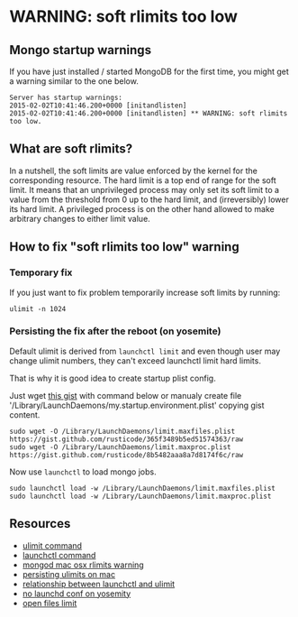 # WARNING: soft rlimits too low
 
## Mongo startup warnings

If you have just installed / started MongoDB for the first time, you might get a warning similar to the one below. 

``` 
Server has startup warnings:
2015-02-02T10:41:46.200+0000 [initandlisten]
2015-02-02T10:41:46.200+0000 [initandlisten] ** WARNING: soft rlimits too low.
```
## What are soft rlimits?

In a nutshell, the soft limits are value enforced by the kernel for the corresponding resource. The hard limit is a top end of range for the soft limit. It means that an unprivileged process may only set its soft limit to a value from the threshold from 0 up to the hard limit, and (irreversibly) lower its hard limit. A privileged process is on the other hand allowed to make arbitrary changes to either limit value.


## How to fix "soft rlimits too low" warning

### Temporary fix

If you just want to fix problem temporarily increase soft limits by running:
```
ulimit -n 1024
```

### Persisting the fix after the reboot (on yosemite)

Default ulimit is derived from `launchctl limit` and even though user may change ulimit numbers, they can't exceed launchctl limit hard limits.

That is why it is good idea to create startup plist config.

Just wget [this gist](https://gist.github.com/rusticode/365f3489b5ed51574363) with command below or manualy create file '/Library/LaunchDaemons/my.startup.environment.plist' copying gist content.
```
sudo wget -O /Library/LaunchDaemons/limit.maxfiles.plist https://gist.github.com/rusticode/365f3489b5ed51574363/raw
sudo wget -O /Library/LaunchDaemons/limit.maxproc.plist https://gist.github.com/rusticode/8b5482aaa8a7d8174f6c/raw
```

Now use `launchctl` to load mongo jobs.
```
sudo launchctl load -w /Library/LaunchDaemons/limit.maxfiles.plist
sudo launchctl load -w /Library/LaunchDaemons/limit.maxproc.plist
```



## Resources

- [ulimit command](http://ss64.com/osx/ulimit.html)
- [launchctl command](https://developer.apple.com/library/mac/documentation/Darwin/Reference/ManPages/man1/launchctl.1.html)
- [mongod mac osx rlimits warning](http://stackoverflow.com/questions/16621763/mongod-2mac-os-x-rlimits-warning)
- [persisting ulimits on mac](https://coderwall.com/p/lfjoaq/persist-ulimit-settings-in-mac-os-x)
- [relationship between launchctl and ulimit](http://apple.stackexchange.com/questions/116273/what-is-the-relationship-between-launchctl-limit-and-ulimit)
- [no launchd conf on yosemity](http://stackoverflow.com/questions/25385934/setting-environment-variables-via-launchd-conf-no-longer-works-in-os-x-yosemite)
- [open files limit](http://docs.basho.com/riak/latest/ops/tuning/open-files-limit/#Mac-OS-X)
